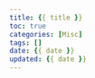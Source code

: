```yaml
---
title: {{ title }}
toc: true
categories: [Misc]
tags: []
date: {{ date }}
updated: {{ date }}
---
```

